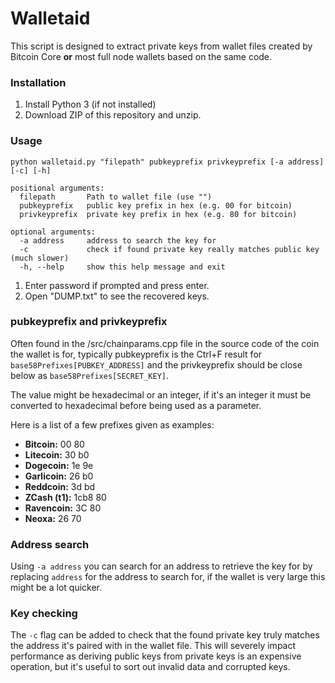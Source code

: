 # Walletaid
This script is designed to extract private keys from wallet files created by Bitcoin Core **or** most full node wallets based on the same code.
### Installation
1. Install Python 3 (if not installed)
2. Download ZIP of this repository and unzip.
### Usage
```
python walletaid.py "filepath" pubkeyprefix privkeyprefix [-a address] [-c] [-h]

positional arguments:
  filepath       Path to wallet file (use "")
  pubkeyprefix   public key prefix in hex (e.g. 00 for bitcoin)
  privkeyprefix  private key prefix in hex (e.g. 80 for bitcoin)

optional arguments:
  -a address     address to search the key for
  -c             check if found private key really matches public key (much slower)
  -h, --help     show this help message and exit
 ```
1. Enter password if prompted and press enter.
2. Open "DUMP.txt" to see the recovered keys.
### pubkeyprefix and privkeyprefix
Often found in the /src/chainparams.cpp file in the source code of the coin the wallet is for, typically pubkeyprefix is the Ctrl+F result for ```base58Prefixes[PUBKEY_ADDRESS]``` and the privkeyprefix should be close below as ```base58Prefixes[SECRET_KEY]```.

The value might be hexadecimal or an integer, if it's an integer it must be converted to hexadecimal before being used as a parameter.

Here is a list of a few prefixes given as examples:
- **Bitcoin:** 00 80
- **Litecoin:** 30 b0
- **Dogecoin:** 1e 9e
- **Garlicoin:** 26 b0
- **Reddcoin:** 3d bd
- **ZCash (t1):** 1cb8 80
- **Ravencoin:** 3C 80
- **Neoxa:** 26 70
### Address search
Using ```-a address``` you can search for an address to retrieve the key for by replacing ```address``` for the address to search for, if the wallet is very large this might be a lot quicker.
### Key checking
The ```-c``` flag can be added to check that the found private key truly matches the address it's paired with in the wallet file. This will severely impact performance as deriving public keys from private keys is an expensive operation, but it's useful to sort out invalid data and corrupted keys.
